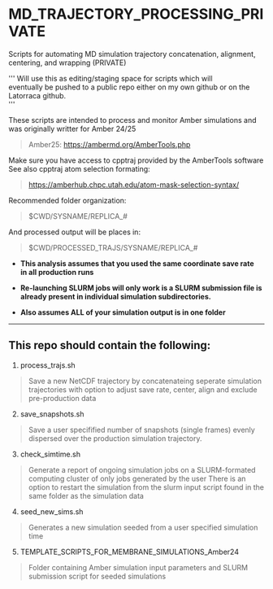 # MD_TRAJECTORY_PROCESSING_PRIVATE
Scripts for automating MD simulation trajectory concatenation, alignment, centering, and wrapping (PRIVATE)

'''
Will use this as editing/staging space for scripts which will       
eventually be pushed to a public repo either on my own github or on the  
Latorraca github.                                                   
'''

These scripts are intended to process and monitor Amber simulations
and was originally writter for Amber 24/25
> Amber25: https://ambermd.org/AmberTools.php 
 
Make sure you have access to cpptraj provided by the AmberTools software                                    
See also cpptraj atom selection formating:
> https://amberhub.chpc.utah.edu/atom-mask-selection-syntax/ 

Recommended folder organization:                                           
> $CWD/SYSNAME/REPLICA_#                            

And processed output will be places in:                                    
> $CWD/PROCESSED_TRAJS/SYSNAME/REPLICA_#            
                                                                           
* **This analysis assumes that you used the same coordinate save rate      
    in all production runs**
                                                                             
* **Re-launching SLURM jobs will only work is a SLURM submission file is     
    already present in individual simulation subdirectories.**                 
                                                                             
* **Also assumes ALL of your simulation output is in one folder**    

-------------------------------------------------------------------
This repo should contain the following:
-------------------------------------------------------------------

1. process_trajs.sh 
> Save a new NetCDF trajectory by concatenateing seperate simulation trajectories
  with option to adjust save rate, center, align and exclude pre-production data

2. save_snapshots.sh
> Save a user specifified number of snapshots (single frames) evenly dispersed 
  over the production simulation trajectory.

3. check_simtime.sh
> Generate a report of ongoing simulation jobs on a SLURM-formated computing cluster
  of only jobs generated by the user 
  There is an option to restart the simulation from the slurm input script
  found in the same folder as the simulation data

4. seed_new_sims.sh
> Generates a new simulation seeded from a user specified simulation time

5. TEMPLATE_SCRIPTS_FOR_MEMBRANE_SIMULATIONS_Amber24    
> Folder containing Amber simulation input parameters and SLURM submission script for
  seeded simulations
